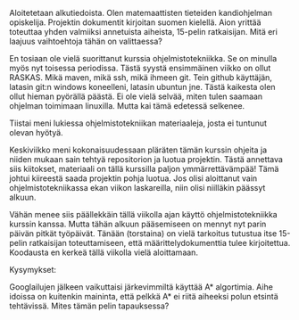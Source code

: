 Aloitetetaan alkutiedoista. Olen matemaattisten tieteiden kandiohjelman opiskelija. Projektin dokumentit kirjoitan suomen kielellä. Aion yrittää toteuttaa yhden valmiiksi annetuista aiheista, 15-pelin ratkaisijan. Mitä eri laajuus vaihtoehtoja tähän on valittaessa?

En tosiaan ole vielä suorittanut kurssia ohjelmistotekniikka. Se on minulla myös nyt toisessa periodissa. Tästä syystä ensimmäinen viikko on ollut RASKAS. Mikä maven, mikä ssh, mikä ihmeen git. Tein github käyttäjän, latasin git:n windows koneelleni, latasin ubuntun jne. Tästä kaikesta olen ollut hieman pyörällä päästä. Ei ole vielä selvää, miten tulen saamaan ohjelman toimimaan linuxilla. Mutta kai tämä edetessä selkenee.

Tiistai meni lukiessa ohjelmistotekniikan materiaaleja, josta ei tuntunut olevan hyötyä.

Keskiviikko meni kokonaisuudessaan pläräten tämän kurssin ohjeita ja niiden mukaan sain tehtyä repositorion ja luotua projektin. Tästä annettava siis kiitokset, materiaali on tällä kurssilla paljon ymmärrettävämpää! Tämä johtui kiireestä saada projektin pohja luotua. Jos olisi aloittanut vain ohjelmistotekniikassa ekan viikon laskareilla, niin olisi niilläkin päässyt alkuun.

Vähän menee siis päällekkäin tällä viikolla ajan käyttö ohjelmistotekniikka kurssin kanssa. Mutta tähän alkuun pääsemiseen on mennyt nyt parin päivän pitkät työpäivät. Tänään (torstaina) on vielä tarkoitus tutustua itse 15-pelin ratkaisijan toteuttamiseen, että määrittelydokumenttia tulee kirjoitettua.
Koodausta en kerkeä tällä viikolla vielä aloittamaan. 

Kysymykset:

Googlailujen jälkeen vaikuttaisi järkevimmiltä käyttää A* algortimia. Aihe idoissa on kuitenkin maininta, että pelkkä A* ei riitä aiheeksi polun etsintä tehtävissä. Mites tämän pelin tapauksessa?

